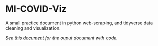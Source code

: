 # MI-COVID-Viz

A small practice document in python web-scraping, and tidyverse data cleaning and visualization.

_See [this document](https://github.com/adamddh/MI-COVID-Viz/blob/master/MiCorona.md) for the ouput document with code._
